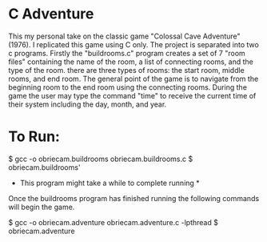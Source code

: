 # C Adventure

This my personal take on the classic game "Colossal Cave Adventure" (1976). I replicated this game using C only.
The project is separated into two c programs. Firstly the "buildrooms.c" program creates a set of 7 "room files" containing the name of the room, a list of connecting rooms, and the type of the room. there are three types of rooms: the start room, middle rooms, and end room. The general point of the game is to navigate from the beginning room to the end room using the connecting rooms. During the game the user may type the command "time" to receive the current time of their system including the day, month, and year.

# To Run:

$ gcc -o obriecam.buildrooms obriecam.buildrooms.c
$ obriecam.buildrooms'

* This program might take a while to complete running *

Once the buildrooms program has finished running the following commands will begin the game.

$ gcc -o obriecam.adventure obriecam.adventure.c -lpthread
$ obriecam.adventure
